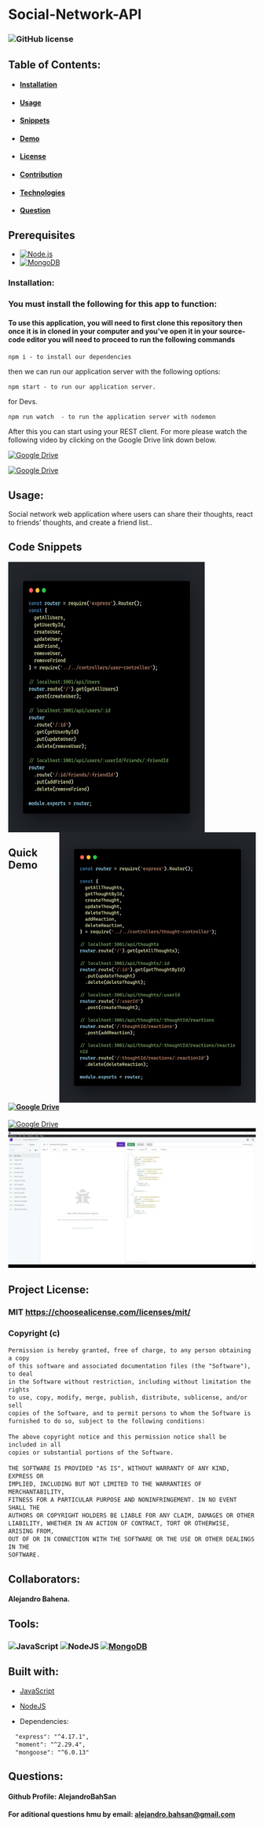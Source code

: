 # Social-Network-API
 ### ![GitHub license](https://img.shields.io/github/license/Naereen/StrapDown.js.svg)
  ## Table of Contents:
  - #### [Installation](#prerequisites)
  - #### [Usage](#usage)
  - #### [Snippets](#code-snippets)
  - #### [Demo](#quick-demo)
  - #### [License](#project-license)
  - #### [Contribution](#collaborators)
  - #### [Technologies](#tools)
  - #### [Question](#questions)

 ## Prerequisites
 * [![Node.js](https://img.shields.io/static/v1?style=for-the-badge&message=Node.js&color=339933&logo=Node.js&logoColor=FFFFFF&label=)](https://nodejs.org/)
 * [![MongoDB](https://img.shields.io/static/v1?style=for-the-badge&message=MongoDB&color=47A248&logo=MongoDB&logoColor=FFFFFF&label=)](https://www.mongodb.com/)
  
  ### Installation:
  ### You must install the following for this app to function:
  #### To use this application, you will need to first clone this repository then once it is in cloned in your computer and you've open it in your source-code editor you will need to proceed to run the following commands
```
npm i - to install our dependencies
```
then we can run our application server with the following options:
```
npm start - to run our application server.
```
for Devs.
```
npm run watch  - to run the application server with nodemon
```
  
After this you can start using your REST client. For more please watch the following video by clicking on the Google Drive link down below.

[![Google Drive](https://img.shields.io/static/v1?style=for-the-badge&message=Google+Drive&color=4285F4&logo=Google+Drive&logoColor=FFFFFF&label=Walkthrough.Start.Server)](https://drive.google.com/file/d/12g9Fup1IpzmT9GIPLJFqYJ3H-hToUq7m/view?usp=sharing)

[![Google Drive](https://img.shields.io/static/v1?style=for-the-badge&message=Google+Drive&color=4285F4&logo=Google+Drive&logoColor=FFFFFF&label=Walkthrough.Routes)](https://drive.google.com/file/d/1j07RFrzJ6aphkmA7fG4FrOCo3yu9cW7f/view?usp=sharing)

  
## Usage:
Social network web application where users can share their thoughts, react to friends’ thoughts, and create a friend list..


## Code Snippets

 <p float="center">
  <img align="center" src="https://github.com/AlejandroBahSan/Social-Network-API/blob/master/Assets/userRoutes.png" width="400" height="550" />
  <img align="right"  src="https://github.com/AlejandroBahSan/Social-Network-API/blob/master/Assets/thoughtsRoutes.png" width="400" height="550" />
 </p>

<p>
 
## Quick Demo
 #### [![Google Drive](https://img.shields.io/static/v1?style=for-the-badge&message=Google+Drive&color=4285F4&logo=Google+Drive&logoColor=FFFFFF&label=Walkthrough.Start.Server)](https://drive.google.com/file/d/12g9Fup1IpzmT9GIPLJFqYJ3H-hToUq7m/view?usp=sharing)

[![Google Drive](https://img.shields.io/static/v1?style=for-the-badge&message=Google+Drive&color=4285F4&logo=Google+Drive&logoColor=FFFFFF&label=Walkthrough.Routes)](https://drive.google.com/file/d/1j07RFrzJ6aphkmA7fG4FrOCo3yu9cW7f/view?usp=sharing) 
 ![Demo](https://github.com/AlejandroBahSan/Social-Network-API/blob/master/Assets/SocialNetworkAPI-Demo.gif)
</p>
 
 
  ## Project License:
  ### MIT https://choosealicense.com/licenses/mit/
  ### Copyright (c) <year> <copyright holders>

    Permission is hereby granted, free of charge, to any person obtaining a copy
    of this software and associated documentation files (the "Software"), to deal
    in the Software without restriction, including without limitation the rights
    to use, copy, modify, merge, publish, distribute, sublicense, and/or sell
    copies of the Software, and to permit persons to whom the Software is
    furnished to do so, subject to the following conditions:
    
    The above copyright notice and this permission notice shall be included in all
    copies or substantial portions of the Software.
    
    THE SOFTWARE IS PROVIDED "AS IS", WITHOUT WARRANTY OF ANY KIND, EXPRESS OR
    IMPLIED, INCLUDING BUT NOT LIMITED TO THE WARRANTIES OF MERCHANTABILITY,
    FITNESS FOR A PARTICULAR PURPOSE AND NONINFRINGEMENT. IN NO EVENT SHALL THE
    AUTHORS OR COPYRIGHT HOLDERS BE LIABLE FOR ANY CLAIM, DAMAGES OR OTHER
    LIABILITY, WHETHER IN AN ACTION OF CONTRACT, TORT OR OTHERWISE, ARISING FROM,
    OUT OF OR IN CONNECTION WITH THE SOFTWARE OR THE USE OR OTHER DEALINGS IN THE
    SOFTWARE.
    
  ## Collaborators:
  #### Alejandro Bahena.
  ## Tools:
  ### ![JavaScript](https://img.shields.io/badge/javascript-%23323330.svg?style=for-the-badge&logo=javascript&logoColor=%23F7DF1E) ![NodeJS](https://img.shields.io/badge/node.js-6DA55F?style=for-the-badge&logo=node.js&logoColor=white) [![MongoDB](https://img.shields.io/static/v1?style=for-the-badge&message=MongoDB&color=47A248&logo=MongoDB&logoColor=FFFFFF&label=)](https://www.mongodb.com/)
 ## Built with:
* [JavaScript](https://developer.mozilla.org/en-US/docs/Web/JavaScript)
* [NodeJS](https://nodejs.org/)
 
 * Dependencies:
  ```
    "express": "^4.17.1",
    "moment": "^2.29.4",
    "mongoose": "^6.0.13"
  ```
 
  ## Questions:
  #### Github Profile: AlejandroBahSan
  #### For aditional questions hmu by email: alejandro.bahsan@gmail.com
